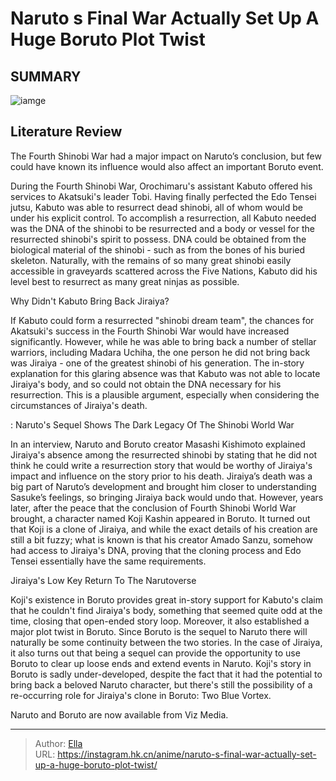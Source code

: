 # Naruto s Final War Actually Set Up A Huge Boruto Plot Twist


## SUMMARY 

![iamge](https://static1.srcdn.com/wordpress/wp-content/uploads/2023/09/naruto-boruto-jiraiya.jpeg)

## Literature Review

The Fourth Shinobi War had a major impact on Naruto’s conclusion, but few could have known its influence would also affect an important Boruto event.





During the Fourth Shinobi War, Orochimaru&#39;s assistant Kabuto offered his services to Akatsuki&#39;s leader Tobi. Having finally perfected the Edo Tensei jutsu, Kabuto was able to resurrect dead shinobi, all of whom would be under his explicit control. To accomplish a resurrection, all Kabuto needed was the DNA of the shinobi to be resurrected and a body or vessel for the resurrected shinobi&#39;s spirit to possess. DNA could be obtained from the biological material of the shinobi - such as from the bones of his buried skeleton. Naturally, with the remains of so many great shinobi easily accessible in graveyards scattered across the Five Nations, Kabuto did his level best to resurrect as many great ninjas as possible.





 Why Didn&#39;t Kabuto Bring Back Jiraiya? 
          

If Kabuto could form a resurrected &#34;shinobi dream team&#34;, the chances for Akatsuki&#39;s success in the Fourth Shinobi War would have increased significantly. However, while he was able to bring back a number of stellar warriors, including Madara Uchiha, the one person he did not bring back was Jiraiya - one of the greatest shinobi of his generation. The in-story explanation for this glaring absence was that Kabuto was not able to locate Jiraiya&#39;s body, and so could not obtain the DNA necessary for his resurrection. This is a plausible argument, especially when considering the circumstances of Jiraiya&#39;s death.

 : Naruto&#39;s Sequel Shows The Dark Legacy Of The Shinobi World War

In an interview, Naruto and Boruto creator Masashi Kishimoto explained Jiraiya&#39;s absence among the resurrected shinobi by stating that he did not think he could write a resurrection story that would be worthy of Jiraiya&#39;s impact and influence on the story prior to his death. Jiraiya’s death was a big part of Naruto’s development and brought him closer to understanding Sasuke’s feelings, so bringing Jiraiya back would undo that. However, years later, after the peace that the conclusion of Fourth Shinobi World War brought, a character named Koji Kashin appeared in Boruto. It turned out that Koji is a clone of Jiraiya, and while the exact details of his creation are still a bit fuzzy; what is known is that his creator Amado Sanzu, somehow had access to Jiraiya&#39;s DNA, proving that the cloning process and Edo Tensei essentially have the same requirements.






 Jiraiya&#39;s Low Key Return To The Narutoverse 
          

Koji&#39;s existence in Boruto provides great in-story support for Kabuto&#39;s claim that he couldn&#39;t find Jiraiya&#39;s body, something that seemed quite odd at the time, closing that open-ended story loop. Moreover, it also established a major plot twist in Boruto. Since Boruto is the sequel to Naruto there will naturally be some continuity between the two stories. In the case of Jiraiya, it also turns out that being a sequel can provide the opportunity to use Boruto to clear up loose ends and extend events in Naruto. Koji&#39;s story in Boruto is sadly under-developed, despite the fact that it had the potential to bring back a beloved Naruto character, but there&#39;s still the possibility of a re-occurring role for Jiraiya&#39;s clone in Boruto: Two Blue Vortex.




Naruto and Boruto are now available from Viz Media.



---

> Author: [Ella](https://instagram.hk.cn/)  
> URL: https://instagram.hk.cn/anime/naruto-s-final-war-actually-set-up-a-huge-boruto-plot-twist/  

